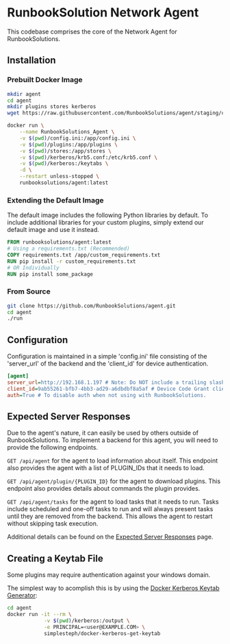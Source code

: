 # RunbookSolution Network Agent

This codebase comprises the core of the Network Agent for RunbookSolutions.

## Installation

### Prebuilt Docker Image

```sh
mkdir agent
cd agent
mkdir plugins stores kerberos
wget https://raw.githubusercontent.com/RunbookSolutions/agent/staging/config.ini

docker run \
    --name RunbookSolutions_Agent \
    -v $(pwd)/config.ini:/app/config.ini \
    -v $(pwd)/plugins:/app/plugins \
    -v $(pwd)/stores:/app/stores \
    -v $(pwd)/kerberos/krb5.conf:/etc/krb5.conf \
    -v $(pwd)/kerberos:/keytabs \
    -d \
    --restart unless-stopped \
    runbooksolutions/agent:latest

```

### Extending the Default Image

The default image includes the following Python libraries by default. To include additional libraries for your custom plugins, simply extend our default image and use it instead.

```Dockerfile
FROM runbooksolutions/agent:latest
# Using a requirements.txt (Recommended)
COPY requirements.txt /app/custom_requirements.txt
RUN pip install -r custom_requirements.txt
# OR Individually
RUN pip install some_package
```


### From Source
```sh
git clone https://github.com/RunbookSolutions/agent.git
cd agent
./run
```

## Configuration
Configuration is maintained in a simple 'config.ini' file consisting of the 'server_url' of the backend and the 'client_id' for device authentication.

```ini
[agent]
server_url=http://192.168.1.197 # Note: Do NOT include a trailing slash on the server_url
client_id=9ab55261-bfb7-4bb3-ad29-a6dbdbf8a5af # Device Code Grant client_id provided by the server
auth=True # To disable auth when not using with RunbookSolutions.
```

## Expected Server Responses
Due to the agent's nature, it can easily be used by others outside of RunbookSolutions.
To implement a backend for this agent, you will need to provide the following endpoints.

`GET /api/agent` for the agent to load information about itself. This endpoint also provides the agent with a list of PLUGIN_IDs that it needs to load.

`GET /api/agent/plugin/{PLUGIN_ID}` for the agent to download plugins. This endpoint also provides details about commands the plugin provides.

`GET /api/agent/tasks` for the agent to load tasks that it needs to run. Tasks include scheduled and one-off tasks to run and will always present tasks until they are removed from the backend. This allows the agent to restart without skipping task execution.

Additional details can be found on the [Expected Server Responses](/docs/Responses.md) page.

## Creating a Keytab File

Some plugins may require authentication against your windows domain.

The simplest way to acomplish this is by using the [Docker Kerberos Keytab Generator](https://github.com/simplesteph/docker-kerberos-get-keytab):

```sh
cd agent
docker run -it --rm \
            -v $(pwd)/kerberos:/output \
            -e PRINCIPAL=<user@EXAMPLE.COM> \
            simplesteph/docker-kerberos-get-keytab
```
